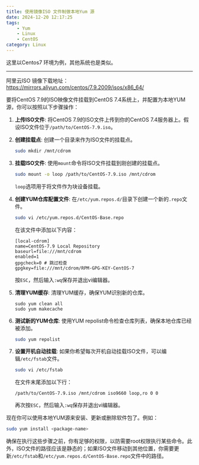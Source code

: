 ```yaml
---
title: 使用镜像ISO 文件制做本地Yum 源
date: 2024-12-20 12:17:25
tags:
    - Yum
    - Linux
    - CentOS
category: Linux
---
```



这里以Centos7 环境为例，其他系统也是类似。

---

阿里云ISO 镜像下载地址：https://mirrors.aliyun.com/centos/7.9.2009/isos/x86_64/

要将CentOS 7.9的ISO映像文件挂载到CentOS 7.4系统上，并配置为本地YUM源，你可以按照以下步骤操作：

1. **上传ISO文件**:
   将CentOS 7.9的ISO文件上传到你的CentOS 7.4服务器上。假设ISO文件位于`/path/to/CentOS-7.9.iso`。

2. **创建挂载点**:
   创建一个目录来作为ISO文件的挂载点。

   ```sh
   sudo mkdir /mnt/cdrom
   ```

3. **挂载ISO文件**:
   使用`mount`命令将ISO文件挂载到刚创建的挂载点。

   ```sh
   sudo mount -o loop /path/to/CentOS-7.9.iso /mnt/cdrom
   ```

   `loop`选项用于将文件作为块设备挂载。

4. **创建YUM仓库配置文件**:
   在`/etc/yum.repos.d/`目录下创建一个新的`.repo`文件。

   ```sh
   sudo vi /etc/yum.repos.d/CentOS-Base.repo
   ```

   在该文件中添加以下内容：

   ```shell
   [local-cdrom]
   name=CentOS-7.9 Local Repository
   baseurl=file:///mnt/cdrom
   enabled=1
   gpgcheck=0 # 跳过检查
   gpgkey=file:///mnt/cdrom/RPM-GPG-KEY-CentOS-7
   ```

   按`ESC`，然后输入`:wq`保存并退出vi编辑器。

5. **清理YUM缓存**:
   清理YUM缓存，确保YUM识别新的仓库。

   ```shell
   sudo yum clean all
   sudo yum makecache
   ```

6. **测试新的YUM仓库**:
   使用YUM repolist命令检查仓库列表，确保本地仓库已经被添加。

   ```sh
   sudo yum repolist
   ```

7. **设置开机自动挂载**:
   如果你希望每次开机自动挂载ISO文件，可以编辑`/etc/fstab`文件。

   ```sh
   sudo vi /etc/fstab
   ```

   在文件末尾添加以下行：

   ```
   /path/to/CentOS-7.9.iso /mnt/cdrom iso9660 loop,ro 0 0
   ```

   再次按`ESC`，然后输入`:wq`保存并退出vi编辑器。

现在你可以使用本地YUM源来安装、更新或删除软件包了。例如：

```sh
sudo yum install <package-name>
```

确保在执行这些步骤之前，你有足够的权限，以防需要root权限执行某些命令。此外，ISO文件的路径应该是静态的；如果ISO文件移动到其他位置，你需要更新`/etc/fstab`和`/etc/yum.repos.d/CentOS-Base.repo`文件中的路径。

